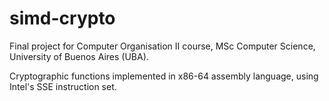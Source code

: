 # simd-crypto

Final project for Computer Organisation II course, MSc Computer Science, University of Buenos Aires (UBA).

Cryptographic functions implemented in x86-64 assembly language, using Intel's SSE instruction set.
